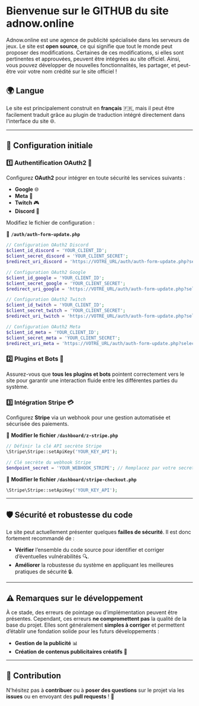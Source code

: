 # Bienvenue sur le GITHUB du site **adnow.online**

Adnow.online est une agence de publicité spécialisée dans les serveurs de jeux. Le site est **open source**, ce qui signifie que tout le monde peut proposer des modifications. Certaines de ces modifications, si elles sont pertinentes et approuvées, peuvent être intégrées au site officiel. Ainsi, vous pouvez développer de nouvelles fonctionnalités, les partager, et peut-être voir votre nom crédité sur le site officiel !

## 🌍 Langue
Le site est principalement construit en **français** 🇫🇷, mais il peut être facilement traduit grâce au plugin de traduction intégré directement dans l'interface du site 🌐.

---

## 🔧 Configuration initiale

### 1️⃣ Authentification OAuth2 🔐

Configurez **OAuth2** pour intégrer en toute sécurité les services suivants :

- **Google** 🌐
- **Meta** 📘
- **Twitch** 🎮
- **Discord** 💬

Modifiez le fichier de configuration :

📂 **`/auth/auth-form-update.php`**

```php
// Configuration OAuth2 Discord
$client_id_discord = 'YOUR_CLIENT_ID';
$client_secret_discord = 'YOUR_CLIENT_SECRET';
$redirect_uri_discord = 'https://VOTRE_URL/auth/auth-form-update.php?selected_provider=discord';

// Configuration OAuth2 Google
$client_id_google = 'YOUR_CLIENT_ID';
$client_secret_google = 'YOUR_CLIENT_SECRET';
$redirect_uri_google = 'https://VOTRE_URL/auth/auth-form-update.php?selected_provider=google';

// Configuration OAuth2 Twitch
$client_id_twitch = 'YOUR_CLIENT_ID';
$client_secret_twitch = 'YOUR_CLIENT_SECRET';
$redirect_uri_twitch = 'https://VOTRE_URL/auth/auth-form-update.php?selected_provider=twitch';

// Configuration OAuth2 Meta
$client_id_meta = 'YOUR_CLIENT_ID';
$client_secret_meta = 'YOUR_CLIENT_SECRET';
$redirect_uri_meta = 'https://VOTRE_URL/auth/auth-form-update.php?selected_provider=meta';
```

### 2️⃣ Plugins et Bots 🤖

Assurez-vous que **tous les plugins et bots** pointent correctement vers le site pour garantir une interaction fluide entre les différentes parties du système.

### 3️⃣ Intégration Stripe 💳

Configurez **Stripe** via un webhook pour une gestion automatisée et sécurisée des paiements.

📂 **Modifier le fichier `/dashboard/z-stripe.php`**

```php
// Définir la clé API secrète Stripe
\Stripe\Stripe::setApiKey('YOUR_KEY_API');

// Clé secrète du webhook Stripe
$endpoint_secret = 'YOUR_WEBHOOK_STRIPE'; // Remplacez par votre secret de webhook Stripe
```

📂 **Modifier le fichier `/dashboard/stripe-checkout.php`**

```php
\Stripe\Stripe::setApiKey('YOUR_KEY_API');
```

---

## 🛡️ Sécurité et robustesse du code

Le site peut actuellement présenter quelques **failles de sécurité**. Il est donc fortement recommandé de :

- **Vérifier** l’ensemble du code source pour identifier et corriger d’éventuelles vulnérabilités 🔍.
- **Améliorer** la robustesse du système en appliquant les meilleures pratiques de sécurité 🔒.

---

## ⚠️ Remarques sur le développement

À ce stade, des erreurs de pointage ou d’implémentation peuvent être présentes. Cependant, ces erreurs **ne compromettent pas** la qualité de la base du projet. Elles sont généralement **simples à corriger** et permettent d’établir une fondation solide pour les futurs développements :

- **Gestion de la publicité** 📊
- **Création de contenus publicitaires créatifs** 🎨

---

## 🤝 Contribution

N'hésitez pas à **contribuer** ou à **poser des questions** sur le projet via les **issues** ou en envoyant des **pull requests** ! 🚀

